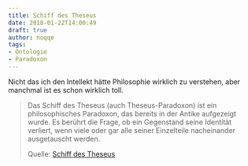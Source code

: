 ```yaml
---
title: Schiff des Theseus
date: 2018-01-22T14:00:49
draft: true
author: noqqe
tags:
- Ontologie
- Paradoxon
---
```


Nicht das ich den Intellekt hätte Philosophie wirklich zu verstehen, aber
manchmal ist es schon wirklich toll.

> Das Schiff des Theseus (auch Theseus-Paradoxon) ist ein philosophisches
> Paradoxon, das bereits in der Antike aufgezeigt wurde. Es berührt die Frage,
> ob ein Gegenstand seine Identität verliert, wenn viele oder gar alle seiner
> Einzelteile nacheinander ausgetauscht werden.
>
> Quelle: [Schiff des Theseus](https://de.wikipedia.org/wiki/Schiff_des_Theseus)
